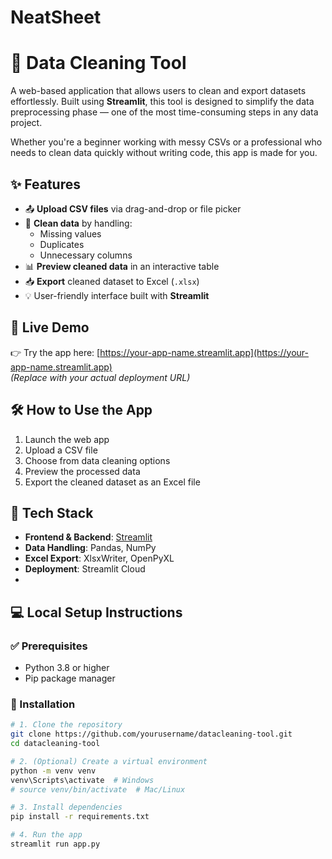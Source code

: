 # NeatSheet
# 🧹 Data Cleaning Tool

A web-based application that allows users to clean and export datasets effortlessly. Built using **Streamlit**, this tool is designed to simplify the data preprocessing phase — one of the most time-consuming steps in any data project.

Whether you're a beginner working with messy CSVs or a professional who needs to clean data quickly without writing code, this app is made for you.

## ✨ Features

- 📤 **Upload CSV files** via drag-and-drop or file picker
- 🧼 **Clean data** by handling:
  - Missing values
  - Duplicates
  - Unnecessary columns
- 📊 **Preview cleaned data** in an interactive table
- 📥 **Export** cleaned dataset to Excel (`.xlsx`)
- 💡 User-friendly interface built with **Streamlit**

## 🚀 Live Demo

👉 Try the app here: [https://your-app-name.streamlit.app](https://your-app-name.streamlit.app)  
*(Replace with your actual deployment URL)*

## 🛠️ How to Use the App

1. Launch the web app
2. Upload a CSV file
3. Choose from data cleaning options
4. Preview the processed data
5. Export the cleaned dataset as an Excel file

## 🧰 Tech Stack

- **Frontend & Backend**: [Streamlit](https://streamlit.io/)
- **Data Handling**: Pandas, NumPy
- **Excel Export**: XlsxWriter, OpenPyXL
- **Deployment**: Streamlit Cloud
- 
## 💻 Local Setup Instructions

### ✅ Prerequisites
- Python 3.8 or higher
- Pip package manager

### 🔧 Installation

```bash
# 1. Clone the repository
git clone https://github.com/yourusername/datacleaning-tool.git
cd datacleaning-tool

# 2. (Optional) Create a virtual environment
python -m venv venv
venv\Scripts\activate  # Windows
# source venv/bin/activate  # Mac/Linux

# 3. Install dependencies
pip install -r requirements.txt

# 4. Run the app
streamlit run app.py
